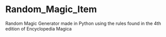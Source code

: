 # Random_Magic_Item
Random Magic Generator made in Python using the rules found in the 4th edition of Encyclopedia Magica
